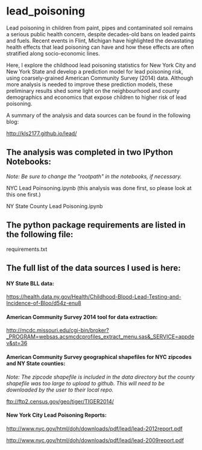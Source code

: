 # lead_poisoning

Lead poisoning in children from paint, pipes and contaminated soil remains a serious public health concern, despite decades-old bans on leaded paints and fuels. Recent events in Flint, Michigan have highlighted the devastating health effects that lead poisoning can have and how these effects are often stratified along socio-economic lines.

Here, I explore the childhood lead poisoning statistics for New York City and New York State and develop a prediction model for lead poisoning risk, using coarsely-grained American Community Survey (2014) data. Although more analysis is needed to improve these prediction models, these preliminary results shed some light on the neighbourhood and county demographics and economics that expose children to higher risk of lead poisoning.

A summary of the analysis and data sources can be found in the following blog:

http://kls2177.github.io/lead/

## The analysis was completed in two IPython Notebooks:

*Note: Be sure to change the "rootpath" in the notebooks, if necessary.*

NYC Lead Poinsoning.ipynb (this analysis was done first, so please look at this one first.)

NY State County Lead Poisoning.ipynb

## The python package requirements are listed in the following file:

requirements.txt

## The full list of the data sources I used is here:

#### NY State BLL data:

https://health.data.ny.gov/Health/Childhood-Blood-Lead-Testing-and-Incidence-of-Bloo/d54z-enu8

#### American Community Survey 2014 tool for data extraction:

http://mcdc.missouri.edu/cgi-bin/broker?_PROGRAM=websas.acsmcdcprofiles_extract_menu.sas&_SERVICE=appdev&st=36

#### American Community Survey geographical shapefiles for NYC zipcodes and NY State counties:

*Note: The zipcode shapefile is included in the data directory but the county shapefile was too large to upload to github. This will need to be downloaded by the user to their local repo.*

ftp://ftp2.census.gov/geo/tiger/TIGER2014/

#### New York City Lead Poisoning Reports:

http://www.nyc.gov/html/doh/downloads/pdf/lead/lead-2012report.pdf

http://www.nyc.gov/html/doh/downloads/pdf/lead/lead-2009report.pdf
